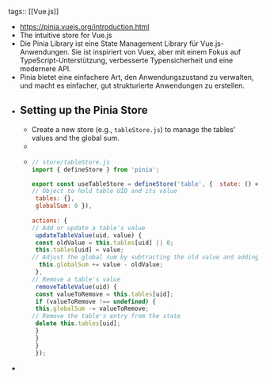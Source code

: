 tags:: [[Vue.js]]

- https://pinia.vuejs.org/introduction.html
- The intuitive store for Vue.js
- Die Pinia Library ist eine State Management Library für Vue.js-Anwendungen. Sie ist inspiriert von Vuex, aber mit einem Fokus auf TypeScript-Unterstützung, verbesserte Typensicherheit und eine 
  modernere API.
- Pinia bietet eine einfachere Art, den Anwendungszustand zu verwalten, und macht es einfacher, gut strukturierte Anwendungen zu erstellen.
- ## Setting up the Pinia Store
	- Create
	  a new store (e.g., `tableStore.js`) to manage the tables' values and the global
	  sum.
	-
	- ```javascript
	  // store/tableStore.js
	  import { defineStore } from 'pinia';
	  
	  export const useTableStore = defineStore('table', {  state: () => ({
	  // Object to hold table UID and its value
	   tables: {},
	   globalSum: 0 }),
	                                                     
	  actions: {
	  // Add or update a table's value
	   updateTableValue(uid, value) {
	   const oldValue = this.tables[uid] || 0;
	   this.tables[uid] = value;
	  // Adjust the global sum by subtracting the old value and adding the new value
	    this.globalSum += value - oldValue;  
	   },
	  // Remove a table's value
	   removeTableValue(uid) {
	   const valueToRemove = this.tables[uid];
	   if (valueToRemove !== undefined) {
	   this.globalSum -= valueToRemove;
	  // Remove the table's entry from the state
	   delete this.tables[uid];
	   }
	   }
	   }
	   });
	  ```
-